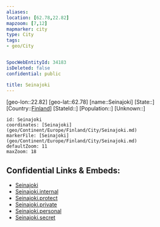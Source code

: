 ```yaml
---
aliases: 
location: [62.78,22.82]
mapzoom: [7,12] 
mapmarker: city 
type: City
tags:
- geo/City


SpocWebEntityId: 34183
isDeleted: false
confidential: public

title: Seinajoki
---
```

[geo-lon::22.82]
[geo-lat::62.78]
[name::Seinajoki]
[State::]
[Country::[Finland](geo/Continent/Europe/Finland.md)]
[StateId::]
[Population::]
[Unknown::]


```leaflet
id: Seinajoki
coordinates: [Seinajoki](geo/Continent/Europe/Finland/City/Seinajoki.md)
markerFile: [Seinajoki](geo/Continent/Europe/Finland/City/Seinajoki.md)
defaultZoom: 11 
maxZoom: 18
```


## Confidential Links & Embeds: 
- [Seinajoki](../../../../../../_public/geo/Continent/Europe/Finland/City/Seinajoki.md) 
- [Seinajoki.internal](../../../../../../_internal/geo/Continent/Europe/Finland/City/Seinajoki.internal.md) 
- [Seinajoki.protect](../../../../../../_protect/geo/Continent/Europe/Finland/City/Seinajoki.protect.md) 
- [Seinajoki.private](../../../../../../_private/geo/Continent/Europe/Finland/City/Seinajoki.private.md) 
- [Seinajoki.personal](../../../../../../_personal/geo/Continent/Europe/Finland/City/Seinajoki.personal.md) 
- [Seinajoki.secret](../../../../../../_secret/geo/Continent/Europe/Finland/City/Seinajoki.secret.md) 
